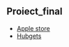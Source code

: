 ## Proiect_final
- [Apple store](https://scarletstarlet15.github.io/proiect-final/apple_store/pages/index.html)
- [Hubgets](https://scarletstarlet15.github.io/proiect-final/hubgets_project/index.html)
